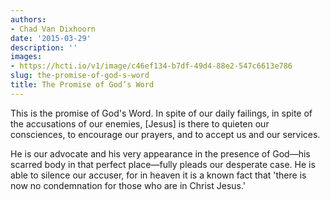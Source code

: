 ```yaml
---
authors:
- Chad Van Dixhoorn
date: '2015-03-29'
description: ''
images:
- https://hcti.io/v1/image/c46ef134-b7df-49d4-88e2-547c6613e786
slug: the-promise-of-god-s-word
title: The Promise of God’s Word
---
```


This is the promise of God's Word. In spite of our daily failings, in spite of the accusations of our enemies, [Jesus] is there to quieten our consciences, to encourage our prayers, and to accept us and our services.

He is our advocate and his very appearance in the presence of God—his scarred body in that perfect place—fully pleads our desperate case. He is able to silence our accuser, for in heaven it is a known fact that 'there is now no condemnation for those who are in Christ Jesus.'